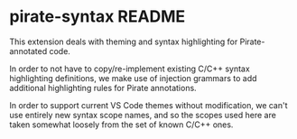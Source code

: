 # pirate-syntax README

This extension deals with theming and syntax highlighting for Pirate-annotated
code.

In order to not have to copy/re-implement existing C/C++ syntax highlighting
definitions, we make use of injection grammars to add additional highlighting
rules for Pirate annotations.

In order to support current VS Code themes without modification, we can't use
entirely new syntax scope names, and so the scopes used here are taken somewhat
loosely from the set of known C/C++ ones.